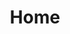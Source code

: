 ---
layout: home.njk
title: Home
callToAction:
    actionTitle: Veja o Cardápio do Bar da Piscina e Espardeque
    action: Aqui
    actionLink: cardapio-bar-piscina.html
callToAction2:
    actionTitle: Bar da Piscina e Espardeque
    action: Aqui
    actionLink: cardapio-bar-piscina.html
callToAction3:
    actionTitle: Bem Vindo!
    actionSubtitle: Às margens da lagoa num ambiente agradável e descontraído
    action: Aqui
    actionLink: quem-somos.html
slider:
    - image: slider/slide-1.jpg
    - image: slider/slide-2.jpg
    - image: slider/slide-3.jpg
eleventyNavigation:
    key: Home
    order: 1
---